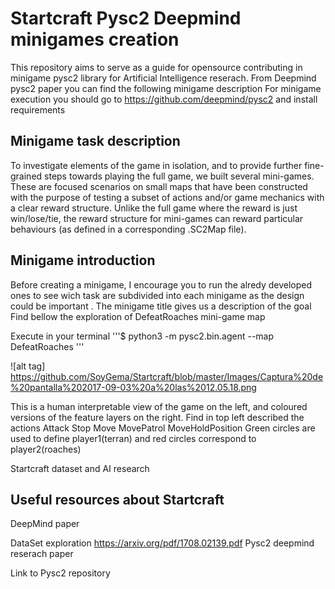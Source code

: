 

# Startcraft Pysc2 Deepmind minigames creation
This repository aims to serve as a guide for opensource contributing in minigame pysc2 library for Artificial Intelligence reserach.
From Deepmind pysc2 paper you can find the following minigame description
For minigame execution you should go to https://github.com/deepmind/pysc2 and install requirements

## Minigame task description
To investigate elements of the game in isolation, and to provide further fine-grained steps towards playing the full game, we built several mini-games. These are focused scenarios on small maps that have been constructed with the purpose of testing a subset of actions and/or game mechanics with a clear reward structure. Unlike the full game where the reward is just win/lose/tie, the reward structure for mini-games can reward particular behaviours (as defined in a corresponding .SC2Map file).

## Minigame introduction
Before creating a minigame, I encourage you to run the alredy developed ones to see wich task are subdivided into each minigame as the design could be important . The minigame title gives us a description of the goal 
Find bellow the exploration of DefeatRoaches mini-game map 

Execute in your terminal 
'''$ python3 -m pysc2.bin.agent --map DefeatRoaches '''

![alt tag] https://github.com/SoyGema/Startcraft/blob/master/Images/Captura%20de%20pantalla%202017-09-03%20a%20las%2012.05.18.png

This is a human interpretable view of the game on the left, and coloured versions of the feature layers on the right. Find in top left described the actions 
Attack
Stop
Move
MovePatrol
MoveHoldPosition
Green circles are used to define player1(terran) and red circles correspond to player2(roaches)

Startcraft dataset and AI research 
## Useful resources about Startcraft 
DeepMind paper

DataSet exploration
https://arxiv.org/pdf/1708.02139.pdf
Pysc2 deepmind reserach paper

Link to Pysc2 repository 
